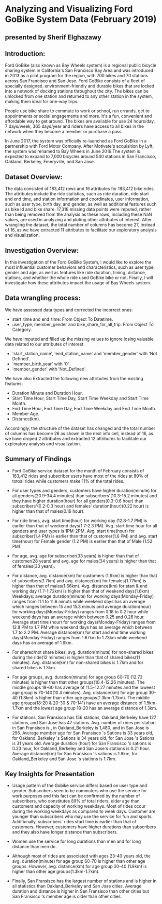 # Analyzing and Visualizing Ford GoBike System Data (February 2019)
## presented by Sherif Elghazawy


## Introduction:

Ford GoBike (also known as Bay Wheels system) is a regional public bicycle sharing system in California's San Francisco Bay Area and was introduced in 2013 as a pilot program for the region, with 700 bikes and 70 stations across San Francisco and San Jose. Ford GoBike consists of a fleet of specially designed, environment-friendly and durable bikes that are locked into a network of docking stations throughout the city. The bikes can be unlocked from one station and returned to any other station in the system, making them ideal for one-way trips.

People use bike share to commute to work or school, run errands, get to appointments or social engagements and more. It's a fun, convenient and affordable way to get around. The bikes are available for use 24 hours/day, 7 days/week, 365 days/year and riders have access to all bikes in the network when they become a member or purchase a pass.

In June 2017, the system was officially re-launched as Ford GoBike in a partnership with Ford Motor Company. After Motivate's acquisition by Lyft, the system was renamed to Bay Wheels in June 2019.The system is expected to expand to 7,000 bicycles around 540 stations in San Francisco, Oakland, Berkeley, Emeryville, and San Jose.

## Dataset Overview: 
The data consisted of 183,412 rows and 16 attributes for 183,412 bike rides. The attributes include the ride statistics, such as ride duration, ride start and end time, and station information and coordinates, user information, such as user type, birth day, and gender, as well as additional features such as bike id and bike share. 17,318 missing data points were imputed, rather than being removed from the analysis as these rows, including these NaN values, are used in analyzing and ploting other attributes of interest. After wrangling the dataset, the total number of columns has become 27, instead of 16, as we have extracted 11 attributes to facilitate our exploratory analysis and visualization.

## Investigation Overview:
In this investigation of the Ford GoBike System, I would like to explore the most influential customer behaviors and characteristics, such as user type, gender and age, as well as features like ride duration, timing, distance, stations, and whether the whole ride used GoBike bike or not. Finally, I will investigate how these attributes impact the usage of Bay Wheels system.

## Data wrangling process:
We have assessed data types and corrected the incorrect ones:
* start_time and end_time: From Object To Datetime.
* user_type, member_gender and bike_share_for_all_trip: From Object To Category.

We have imputed and filled up the missing values to ignore losing valuable data related to our attributes of interest:
* 'start_station_name', 'end_station_name' and 'member_gender' with 'Not Defined'.
* 'member_birth_year' with '0'.
* 'member_gender' with 'Not_Defined'.

We have also Extracted the following new attributes from the existing features:
* Duration Minute and Duration Hour.
* Start Time Hour, Start Time Day, Start Time Weekday and Start Time Month.
* End Time Hour, End Time Day, End Time Weekday and End Time Month.
* Member Age.
* Distance(km).

Accordingly, the structure of the dataset has changed and the total number of columns has become 26 as shown in the next info cell, instead of 16, as we have droped 2 attributes and extracted 12 attributes to facilitate our exploratory analysis and visualization.

## Summary of Findings
* Ford GoBike service dataset for the month of February consists of 183,412 rides and subscriber users have most of the rides at 89% of totoal rides while customers make 11% of the total rides.

* For user types and genders, customers have higher duration(minute) for all genders(20.9-34.4 minutes) than subscribers'(10.3-15.2 minutes) and they have higher duration(hour) for all genders(0.3-0.6 hour) than subscribers'(0.2-0.3 hour) and females' duration(hour)(0.22 hour) is higher than that of males(0.19 hour).

* For ride times, avg. start time(hour) for working day (12.8-1.7 PM) is earlier than that of weekend days(1.7-2.3 PM). Avg. start time hour for all genders and user types is 1PM-2PM. Avg. start time(hour) for subscriber(1.4 PM) is earlier than that of customer(1.6 PM) and avg. start time(hour) for Female gender (1.2 PM) is earlier than that of Male (1.52 PM).

* For age, avg. age for subscriber(33 years) is higher than that of customer(28 years) and avg. age for males(34 years) is higher than that of females(33 years).

* For distance, avg. distance(km) for customers (1.9km) is higher than that of subscribers(1.7km) and avg. distance(km) for females(1.77km) is higher than that of males(1.66km). Avg. distance(km) for start & end working day (1.7-1.72km) is higher than that of weekend days(1.6km)
Weekdays: average duration(minute) for working days(Monday-Friday) ranges from 11.1 to 11.9 minuts while weekend days has an average which ranges between 15 and 15.3 minuts and average duration(hour) for working days(Monday-Friday) ranges from 0.18 to 0.2 hour while weekend days has an average which between 0.25 and 0.26 hour. Average start time (hour) for working days(Monday-Friday) ranges from 12.8 PM to 1.7 PM while weekend days has an average which between 1.7 to 2.2 PM. Average distance(km) for start and end time working days(Monday-Friday) ranges from 1.67km to 1.73km while weekend days has an average of 1.6km.

* For shared/not share bikes, avg. duration(minute) for non-shared bikes during the ride(12 minutes) is higher than that of shared bikes(11 minutes). Avg. distance(km) for non-shared bikes is 1.7km and for shared bikes is 1.3km.

* For age groups, avg. duration(minute) for age group 60-70 (12.73 minutes) is higher than that other groups(10.4-12.26 minutes). The middle groups 18-60 has average of 11.5-12.27 minutes and the loweest age group is 70-140(10.4 minutes). Avg. distance(km) for age group 30-40 (1.8km) is higher than other age groups(1.3km-1.7km). The middle age groups(18-20 & 20-30 & 70-141) have an average distance of 1.5km-1.7km and the lowest age group 18-20 has an average distance of 1.3km.

* For stations, San Fransisco has 156 stations, Oakland_Berkeley have 127 stations, and San Jose has 47 stations. Avg. number of rides per station in San Fransisco is , in Oakland_Berkeley is 1,480, and in San Jose is 295. Average member age for San Fransisco 's Sations is 33 years old, for Oakland_Berkeley 's Sations is 34 years old, for San Jose 's Sations is 31 years old. Average duration (hour) for San Fransisco 's sations is 0.23 hour, for Oakland_Berkeley and San Jose's stations is 0.21 hour. Average distance(km) for San Fransisco 's sations is 1.9km, for Oakland_Berkeley and San Jose 's stations is 1.7km.


## Key Insights for Presentation

* Usage pattern of the Gobike service differs based on user type and gender. Subscribers seen to be commuters who use the service for work purposes and this fact can be confirmed by the number of subscribers, who constitutes 89% of total riders, elder age than customers and capacity of working weekdays. Most of rides occur during the working weekdays as compared to week days. Customer are younger than subscribers who may use the service for fun and sports. Additionally, subscribers' rides start time is earlier than that of customers. However, customers have higher durations than subscribers and they also have longer distance than subscribers.

* Women use the service for long durations than men and for long distance than men do.

* Although most of rides are associated with ages 23-40 years old, the avg. duration(minute) for age group 60-70 is higher than other age groups. However, avg. distance(km) for age group 30-40 (1.8km) is higher than other age groups(1.3km-1.7km).

* Finally, San Fransisco has the largest number of stations and is higher in all statistics than Oakland_Berkeley and San Jose cities. Average duration and distance is higher in San Fransisco than other cities but San Fransisco 's member age is older than other cities.
